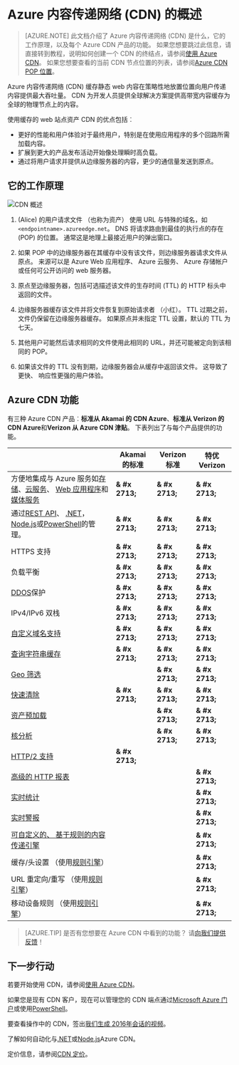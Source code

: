 <properties
    pageTitle="Azure CDN 概述 |Microsoft Azure"
    description="了解什么是 Azure 内容传递网络 (CDN) 以及如何使用它来缓存通过提供高带宽内容 blob 和静态内容。"
    services="cdn"
    documentationCenter=""
    authors="camsoper"
    manager="erikre"
    editor=""/>

<tags
    ms.service="cdn"
    ms.workload="tbd"
    ms.tgt_pltfrm="na"
    ms.devlang="na"
    ms.topic="hero-article"
    ms.date="09/30/2016"
    ms.author="casoper"/>

# <a name="overview-of-the-azure-content-delivery-network-cdn"></a>Azure 内容传递网络 (CDN) 的概述

> [AZURE.NOTE] 此文档介绍了 Azure 内容传递网络 (CDN) 是什么，它的工作原理，以及每个 Azure CDN 产品的功能。  如果您想要跳过此信息，请直接转到教程，说明如何创建一个 CDN 的终结点，请参阅[使用 Azure CDN](cdn-create-new-endpoint.md)。  如果您想要查看的当前 CDN 节点位置的列表，请参阅[Azure CDN POP 位置](cdn-pop-locations.md)。

Azure 内容传递网络 (CDN) 缓存静态 web 内容在策略性地放置位置向用户传递内容提供最大吞吐量。  CDN 为开发人员提供全球解决方案提供高带宽内容缓存为全球的物理节点上的内容。 

使用缓存的 web 站点资产 CDN 的优点包括︰

- 更好的性能和用户体验对于最终用户，特别是在使用应用程序的多个回路所需加载内容。
- 扩展到更大的产品发布活动开始像处理瞬时高负载。
- 通过将用户请求并提供从边缘服务器的内容，更少的通信量发送到原点。


## <a name="how-it-works"></a>它的工作原理

![CDN 概述](./media/cdn-overview/cdn-overview.png)

1. (Alice) 的用户请求文件 （也称为资产） 使用 URL 与特殊的域名，如`<endpointname>.azureedge.net`。  DNS 将请求路由到最佳的执行点的存在 (POP) 的位置。  通常这是地理上最接近用户的弹出窗口。

2. 如果 POP 中的边缘服务器在其缓存中没有该文件，则边缘服务器请求文件从原点。  来源可以是 Azure Web 应用程序、 Azure 云服务、 Azure 存储帐户或任何可公开访问的 web 服务器。

3. 原点至边缘服务器，包括可选描述该文件的生存时间 (TTL) 的 HTTP 标头中返回的文件。

4. 边缘服务器缓存该文件并将文件恢复到原始请求者 （小红）。  TTL 过期之前，文件仍保留在边缘服务器缓存。  如果原点并未指定 TTL 设置，默认的 TTL 为七天。

5. 其他用户可能然后请求相同的文件使用此相同的 URL，并还可能被定向到该相同的 POP。

6. 如果该文件的 TTL 没有到期，边缘服务器会从缓存中返回该文件。  这导致了更快、 响应性更强的用户体验。


## <a name="azure-cdn-features"></a>Azure CDN 功能

有三种 Azure CDN 产品︰**标准从 Akamai 的 CDN Azure**、**标准从 Verizon 的 CDN Azure**和**Verizon 从 Azure CDN 津贴**。  下表列出了与每个产品提供的功能。

|       | Akamai 的标准 | Verizon 标准 | 特优 Verizon |
|-------|-----------------|------------------|-----------------|
| 方便地集成与 Azure 服务如[存储](cdn-create-a-storage-account-with-cdn.md)、[云服务](cdn-cloud-service-with-cdn.md)、 [Web 应用程序](../app-service-web/cdn-websites-with-cdn.md)和[媒体服务](../media-services/media-services-portal-manage-streaming-endpoints.md) | **& #x 2713;** | **& #x 2713;** | **& #x 2713;**|
| 通过[REST API](https://msdn.microsoft.com/library/mt634456.aspx)、 [.NET](./cdn-app-dev-net.md)， [Node.js](./cdn-app-dev-node.md)或[PowerShell](./cdn-manage-powershell.md)的管理。 | **& #x 2713;** | **& #x 2713;** | **& #x 2713;** |
| HTTPS 支持 | **& #x 2713;** | **& #x 2713;** | **& #x 2713;** |
| 负载平衡 | **& #x 2713;** | **& #x 2713;** | **& #x 2713;** |
| [DDOS](https://www.us-cert.gov/ncas/tips/ST04-015)保护 | **& #x 2713;** | **& #x 2713;** | **& #x 2713;** |
| IPv4/IPv6 双栈 | **& #x 2713;** | **& #x 2713;** | **& #x 2713;** |
| [自定义域名支持](cdn-map-content-to-custom-domain.md) | **& #x 2713;** | **& #x 2713;** | **& #x 2713;** |
| [查询字符串缓存](cdn-query-string.md) | **& #x 2713;** | **& #x 2713;** | **& #x 2713;** |
| [Geo 筛选](cdn-restrict-access-by-country.md) |  | **& #x 2713;** | **& #x 2713;** |
| [快速清除](cdn-purge-endpoint.md) | **& #x 2713;** | **& #x 2713;** | **& #x 2713;** |
| [资产预加载](cdn-preload-endpoint.md) |  | **& #x 2713;** | **& #x 2713;** |
| [核分析](cdn-analyze-usage-patterns.md) |  | **& #x 2713;** | **& #x 2713;** |
| [HTTP/2 支持](https://msdn.microsoft.com/library/mt762901.aspx) | **& #x 2713;**  |  |  |
| [高级的 HTTP 报表](cdn-advanced-http-reports.md) | | | **& #x 2713;** |
| [实时统计](cdn-real-time-stats.md) | | | **& #x 2713;** |
| [实时警报](cdn-real-time-alerts.md) | | | **& #x 2713;** |
| [可自定义的、 基于规则的内容传递引擎](cdn-rules-engine.md) | | | **& #x 2713;** |
| 缓存/头设置 （使用[规则引擎](cdn-rules-engine.md)）  | | | **& #x 2713;** |
| URL 重定向/重写 （使用[规则引擎](cdn-rules-engine.md)） | | | **& #x 2713;** |
| 移动设备规则 （使用[规则引擎](cdn-rules-engine.md)）  | | | **& #x 2713;** |

>[AZURE.TIP] 是否有您想要在 Azure CDN 中看到的功能？  请[向我们提供反馈](https://feedback.azure.com/forums/169397-cdn)！ 

## <a name="next-steps"></a>下一步行动

若要开始使用 CDN，请参阅[使用 Azure CDN](./cdn-create-new-endpoint.md)。

如果您是现有 CDN 客户，现在可以管理您的 CDN 端点通过[Microsoft Azure 门户](https://portal.azure.com)或使用[PowerShell](cdn-manage-powershell.md)。

要查看操作中的 CDN，签出[我们生成 2016年会话的视频](https://azure.microsoft.com/documentation/videos/build-2016-leveraging-the-new-azure-cdn-apis-to-build-wicked-fast-applications/)。

了解如何自动化与[.NET](./cdn-app-dev-net.md)或[Node.js](./cdn-app-dev-node.md)Azure CDN。

定价信息，请参阅[CDN 定价](https://azure.microsoft.com/pricing/details/cdn/)。
